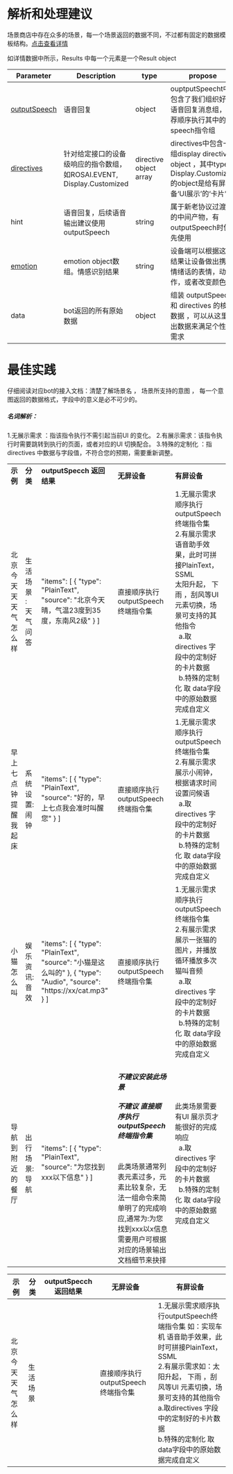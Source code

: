 # 解析和处理建议

场景商店中存在众多的场景，每一个场景返回的数据不同，不过都有固定的数据模板结构。[点击查看详情](https://github.com/roobo/docs/blob/master/Bot/3-ApiReference/rosai-skills-development-protocol.md#response-body-syntax "点击查看详情")







如详情数据中所示，Results 中每一个元素是一个Result object





| Parameter | Description | type | propose |
| ------------ | ----------------- | ---------------- | -------- |
| [outputSpeech](/Bot/3-ApiReference/rosai-skills-development-protocol.md#outputspeech-object "outputSpeech") | 语音回复 | object | ouptputSpeecht中包含了我们组织好的语音回复消息组，推荐顺序执行其中的speech指令组|
| [directives](/Bot/3-ApiReference/rosai-skills-development-protocol.md#display-directive-object "directives") | 针对给定接口的设备级响应的指令数组，如ROSAI.EVENT, Display.Customized | directive object array |directives中包含一组display directive object ，其中type为Display.Customized的object是给有屏设备‘UI展示’的‘卡片’|
| hint | 语音回复，后续语音输出建议使用outputSpeech | string | 属于新老协议过渡时的中间产物，有outputSpeech时优先使用 |
| [emotion](/Bot/3-ApiReference/emotion.md "emotion") | emotion object数组。情感识别结果 | string | 设备端可以根据这个结果让设备做出携带情绪话的表情，动作，或者改变颜色 |
|data | bot返回的所有原始数据 | object | 组装 outputSpeech 和 directives 的核心数据 ，可以从这里取出数据来满足个性化需求|


# 最佳实践

仔细阅读对应bot的接入文档：清楚了解场景名  ， 场景所支持的意图 ， 每一个意图返回的数据格式，字段中的意义是必不可少的。

##### 名词解析：

1.无展示需求 ：指该指令执行不需引起当前UI 的变化。
2.有展示需求：该指令执行时需要跳转到执行的页面，或者对应的UI 切换配合。
3.特殊的定制化 ：指directives 中数据与字段值，不符合您的预期，需要重新调整。


<table>
    <tr>
        <td><b>示例</b></td> 
        <td><b>分类</b></td> 
        <td><b>outputSpecch 返回结果</b></td> 
        <td><b>无屏设备</b></td> 
        <td><b>有屏设备</b></td> 
    </tr>
    <tr>
     <td>北京今天天天气怎么样</td>
     <td>生活场景 : 天气问答</td>
    <td>"items": [
          {
            "type": "PlainText",
            "source": "北京今天晴，气温23度到35度，东南风2级"
          }
        ]</td>
    <td>直接顺序执行outputSpeech终端指令集</td>
    <td>1.无展示需求顺序执行outputSpeech终端指令集 <br/>2.有展示需求<br/>语音助手效果，此时可拼接PlainText，SSML<br/>太阳升起， 下雨 ，刮风等UI 元素切换，场景可支持的其他指令<br/>&nbsp;&nbsp;a.取directives 字段中的定制好的卡片数据<br/>&nbsp;&nbsp;b.特殊的定制化 取 data字段中的原始数据完成自定义</td>
    </tr> 
    <tr>
     <td>早上七点钟提醒我起床</td>
     <td>系统设置:闹钟</td>
    <td>"items": [
          {
            "type": "PlainText",
            "source": "好的，早上七点我会准时叫醒您"
          }
        ]</td>
     <td>直接顺序执行outputSpeech终端指令集</td>
    <td>1.无展示需求顺序执行outputSpeech终端指令集 <br/>2.有展示需求<br/>展示小闹钟，根据请求时间设置问候语<br/>&nbsp;&nbsp;a.取directives 字段中的定制好的卡片数据<br/>&nbsp;&nbsp;b.特殊的定制化 取 data字段中的原始数据完成自定义</td>
    </tr> 
    <tr>
    <td>小猫怎么叫</td>
    <td>娱乐资讯:音效</td>
    <td>"items": [
          {
            "type": "PlainText",
            "source": "小猫是这么叫的"
          },
          {
            "type": "Audio",
            "source": "https://xx/cat.mp3"
          }
        ]</td>
    <td>直接顺序执行outputSpeech终端指令集</td>
    <td>1.无展示需求顺序执行outputSpeech终端指令集 <br/>2.有展示需求<br/>展示一张猫的图片，并播放循环播放多次猫叫音频<br/>&nbsp;&nbsp;a.取directives 字段中的定制好的卡片数据<br/>&nbsp;&nbsp;b.特殊的定制化 取 data字段中的原始数据完成自定义</td>
    </tr>
    <tr>
    <td>导航到附近的餐厅</td>
    <td>出行场景:导航</td>
    <td>"items": [
          {
            "type": "PlainText",
            "source": "为您找到xxx以下信息"
          }
        ]</td>
    <td><h5>不建议安装此场景<br/><br/>不建议 直接顺序执行outputSpeech终端指令集</h5><br/>此类场景通常列表元素过多，元素比较复杂，无法一组命令来简单明了的完成响应,通常为:为您找到xxx以x信息<br/>需要用户可根据对应的场景输出文档细节来抉择</td>
    <td>此类场景需要有UI 展示页才能很好的完成响应<br/>&nbsp;&nbsp;a.取directives 字段中的定制好的卡片数据<br/>&nbsp;&nbsp;b.特殊的定制化 取 data字段中的原始数据完成自定义</td>
    </tr>
    
</table>


| 示例 | 分类 | outputSpecch 返回结果 |无屏设备 | 有屏设备 |
| ------------ | ----------------- | ---------------- | -------- | -------- |
|北京今天天气怎么样|生活场景||直接顺序执行outputSpeech终端指令集|1.无展示需求顺序执行outputSpeech终端指令集 如：实现车机 语音助手效果，此时可拼接PlainText，SSML<br/>2.有展示需求如：太阳升起， 下雨 ，刮风等UI 元素切换，场景可支持的其他指令<br/>  a.取directives 字段中的定制好的卡片数据<br/>  b.特殊的定制化 取 data字段中的原始数据完成自定义|

